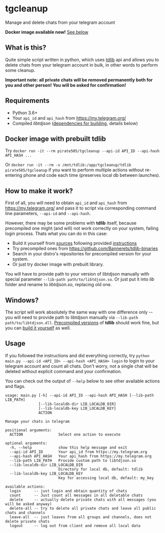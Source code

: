 # tgcleanup
Manage and delete chats from your telegram account

**Docker image available now!** [See below](#docker-image-with-prebuilt-tdlib)

## What is this?
Quite simple script written in python, which uses [tdlib](https://github.com/tdlib/td) api and allows you to delete chats from your telegram account in bulk, in other words to perform some cleanup. 

**Important note: all private chats will be removed permanently both for you and other person! You will be asked for confirmation!**

## Requirements

- Python 3.6+
- Your `api_id` and `api_hash` from https://my.telegram.org/
- Compiled _libtdjson_ ([dependencies for building](https://github.com/tdlib/td#dependencies), details below)

## Docker image with prebuilt tdlib

Try `docker run -it --rm pirate505/tgcleanup --api-id API_ID --api-hash API_HASH ...`

Or `docker run -it --rm -v /mnt/tdlib:/app/tgcleanup/tdlib pirate505/tgcleanup` if you want to perform multiple actions without re-entering phone and code each time (preserves local db between launches).

## How to make it work?
First of all, you will need to obtain `api_id` and `api_hash` from https://my.telegram.org/ and pass it to script via corresponding command line parameters, `--api-id` and `--api-hash`. 

However, there may be some problems with **tdlib** itself, because precompiled one might (and will) not work correctly on your system, failing login process. Thats what you can do in this case:
- Build it yourself from [sources](https://github.com/tdlib/td) following provided [instructions](https://github.com/tdlib/td#building)
- Try precompiled ones from https://github.com/Bannerets/tdlib-binaries
- Search in your distro's repositories for precompiled version for your system.
- Or just try docker image with prebuilt library.

You will have to provide path to your version of libtdjson manually with special parameter `--lib-path path/to/libtdjson.so`. Or just put it into _lib_ folder and rename to _libtdjson.so_, replacing old one.

## Windows?

The script will work absolutely the same way with one difference only -- you will need to provide path to libtdjson manually via `--lib-path path/to/libtdjson.dll`. [Precompiled versions](https://github.com/Bannerets/tdlib-binaries#windows-x86_64) of **tdlib** should work fine, but you can [build it yourself](https://github.com/tdlib/td#windows) as well.

## Usage

If you followed the instructions and did everything correctly, try `python main.py --api-id <API_ID> --api-hash <API_HASH> login` to login to your telegram account and count all chats. Don't worry, not a single chat will be deleted without explicit command and your confirmation.

You can check out the output of `--help` below to see other available actions and flags.

```
usage: main.py [-h] --api-id API_ID --api-hash API_HASH [--lib-path LIB_PATH]
               [--lib-localdb-dir LIB_LOCALDB_DIR]
               [--lib-localdb-key LIB_LOCALDB_KEY]
               ACTION

Manage your chats in telegram

positional arguments:
  ACTION                Select one action to execute

optional arguments:
  -h, --help            show this help message and exit
  --api-id API_ID       Your api_id from https://my.telegram.org
  --api-hash API_HASH   Your api_hash from https://my.telegram.org
  --lib-path LIB_PATH   Provide custom path to libtdjson.so
  --lib-localdb-dir LIB_LOCALDB_DIR
                        Directory for local db, default: tdlib
  --lib-localdb-key LIB_LOCALDB_KEY
                        Key for accessing local db, default: my_key

available actions:
  login      -- just login and obtain quantity of chats
  count      -- Just count all messages in all deletable chats
  delete     -- actually delete private chats with all messages (you will be asked anyway)
  delete-all -- try to delete all private chats and leave all public chats and channels
  leave-all  -- just leaves from all groups and channels, does not delete private chats
  logout     -- log out from client and remove all local data

```
